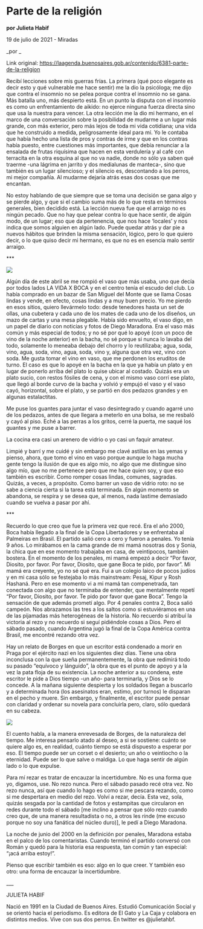 # Parte de la religión

**por Julieta Habif**

19 de julio de 2021 - Miradas

_por _

Link original: https://laagenda.buenosaires.gob.ar/contenido/6381-parte-de-la-religion



Recibí lecciones sobre mis guerras frías. La primera (qué poco elegante es decir esto y qué vulnerable me hace sentir) me la dio la psicóloga; me dijo que contra el insomnio no se pelea porque contra el insomnio no se gana. Más batalla uno, más despierto está. En un punto la disputa con el insomnio es como un enfrentamiento de aikido: no ejerce ninguna fuerza directa sino que usa la nuestra para vencer. La otra lección me la dio mi hermano, en el marco de una conversación sobre la posibilidad de mudarme a un lugar más grande, con más exterior, pero más lejos de toda mi vida cotidiana; una vida que he construido a medida, peligrosamente ideal para mí. Yo le contaba que había hecho una lista de pros y contras de irme y que en los contras había puesto, entre cuestiones más importantes, que debía renunciar a la ensalada de frutas riquísima que hacen en esta verdulería y al café con terracita en la otra esquina al que no va nadie, donde no sólo ya saben qué traerme -una lágrima en jarrito y dos medialunas de manteca-, sino que también es un lugar silencioso; y el silencio es, descontando a los perros, mi mejor compañía. Al mudarme dejaría atrás esas dos cosas que me encantan.




No estoy hablando de que siempre que se toma una decisión se gana algo y se pierde algo, y que si el cambio suma más de lo que resta en términos generales, bien decidido está. La lección nueva fue que el arraigo no es ningún pecado. Que no hay que pelear contra lo que hace sentir, de algún modo, de un lugar; eso que da pertenencia, que nos hace ‘locales’ y nos indica que somos alguien en algún lado. Puede quedar atrás y dar pie a nuevos hábitos que brinden la misma sensación, lógico, pero lo que quiero decir, o lo que quiso decir mi hermano, es que no es en esencia malo sentir arraigo.




\*\*\*




![](https://cdn.feater.me/files/images/57277/bdad0314-4f3c-4305-9442-818d83e9b2ac.jpeg)




Algún día de este abril se me rompió el vaso que más usaba, uno que decía por todos lados LA VIDA X BOCA y en el centro tenía el escudo del club. Lo había comprado en un bazar de San Miguel del Monte que se llama Cosas lindas y vende, en efecto, cosas lindas y a muy buen precio. Yo me pierdo en esos sitios, quiero llevármelo todo: desde tenedores hasta un set de ollas, una cubetera y cada uno de los mates de cada uno de los diseños, un mazo de cartas y una mesa plegable. Había sido envuelto, el vaso digo, en un papel de diario con noticias y fotos de Diego Maradona. Era el vaso más común y más especial de todos; y no sé por qué lo apoyé (con un poco de vino de la noche anterior) en la bacha, no sé porque si nunca lo lavaba del todo, solamente lo meneaba debajo del chorro y lo reutilizaba; agua, soda, vino, agua, soda, vino, agua, soda, vino y, alguna que otra vez, vino con soda. Me gusta tomar el vino en vaso, que me perdonen los eruditos de turno. El caso es que lo apoyé en la bacha en la que ya había un plato y en lugar de ponerlo arriba del plato lo quise ubicar al costado. Quizás era un plato sucio, con restos fósiles de cena, y con el mismo vaso corrí ese plato, que llegó al borde curvo de la bacha y volvió y empujó el vaso y el vaso cayó, horizontal, sobre el plato, y se partió en dos pedazos grandes y en algunas estalactitas.




Me puse los guantes para juntar el vaso desintegrado y cuando agarré uno de los pedazos, antes de que llegara a meterlo en una bolsa, se me resbaló y cayó al piso. Eché a las perras a los gritos, cerré la puerta, me saqué los guantes y me puse a barrer.




La cocina era casi un arenero de vidrio o yo casi un faquir amateur.




Limpié y barrí y me cuidé y sin embargo me clavé astillas en las yemas y pienso, ahora, que tomo el vino en vaso porque aunque lo haga mucha gente tengo la ilusión de que es algo mío, no algo que me distingue sino algo mío, que no me pertenece pero que me hace quien soy, y que eso también es escribir. Como romper cosas lindas, comunes, sagradas. Quizás, a veces, a propósito. Como barrer un vaso de vidrio roto: no se sabe a ciencia cierta si la tarea está terminada. En algún momento se abandona, se respira y se desea que, al menos, nada lastime demasiado cuando se vuelva a pasar por ahí.




\*\*\*




Recuerdo lo que creo que fue la primera vez que recé. Era el año 2000, Boca había llegado a la final de la Copa Libertadores y se enfrentaba al Palmeiras en Brasil. El partido salió cero a cero y fueron a penales. Yo tenía 9 años. Lo mirábamos en la cama grande de mi mamá nosotras dos y Sonia, la chica que en ese momento trabajaba en casa, de veintipocos, también bostera. En el momento de los penales, mi mamá empezó a decir “Por favor, Diosito, por favor. Por favor, Diosito, que gane Boca te pido, por favor”. Mi mamá era creyente, yo no sé qué era. Fui a un colegio laico de pocos judíos y en mi casa sólo se festejaba lo más mainstream: Pesaj, Kipur y Rosh Hashaná. Pero en ese momento vi a mi mamá tan compenetrada, tan conectada con algo que no terminaba de entender, que mentalmente repetí “Por favor, Diosito, por favor. Te pido por favor que gane Boca”. Tengo la sensación de que además prometí algo. Por 4 penales contra 2, Boca salió campeón. Nos abrazamos las tres a los saltos como si estuviéramos en una de las pijamadas más heterogéneas de la historia. No recuerdo si atribuí la victoria al rezo y no recuerdo si seguí pidiéndole cosas a Dios. Pero el sábado pasado, cuando Argentina jugó la final de la Copa América contra Brasil, me encontré rezando otra vez.




Hay un relato de Borges en que un escritor está condenado a morir en Praga por el ejército nazi en los siguientes diez días. Tiene una obra inconclusa con la que sueña permanentemente, la obra que redimirá todo su pasado “equívoco y lánguido”, la obra que es el punto de apoyo y a la vez la pata floja de su existencia. La noche anterior a su condena, este escritor le pide a Dios tiempo -un año- para terminarla, y Dios se lo concede. A la mañana siguiente despierta y los soldados llegan a buscarlo y a determinada hora (los asesinatos eran, estimo, por turnos) le disparan en el pecho y muere. Sin embargo, y finalmente, el escritor puede pensar con claridad y ordenar su novela para concluirla pero, claro, sólo quedará en su cabeza.




![](https://cdn.feater.me/files/images/57278/ef8812f9-a713-426f-8236-93535af27bef.jpeg)




El cuento habla, a la manera enrevesada de Borges, de la naturaleza del tiempo. Me interesa pensarlo atado al deseo, a si se sostiene: cuánto se quiere algo es, en realidad, cuánto tiempo se está dispuesto a esperar por eso. El tiempo puede ser un corset o el desierto; un año o veintiocho o la eternidad. Puede ser lo que salve o maldiga. Lo que haga sentir de algún lado o lo que expulse.




Para mí rezar es tratar de encauzar la incertidumbre. No es una forma que yo, digamos, use. No rezo nunca. Pero el sábado pasado recé otra vez. No rezo nunca, así que cuando lo hago es como si me pescara rezando, como si me despertara en medio del rezo. Volví a rezar, decía. Esta vez, sola, quizás sesgada por la cantidad de fotos y estampitas que circularon en redes durante todo el sábado [me inclino a pensar que sólo rezo cuando creo que, de una manera resultadista o no, a otros les rinde (me excuso porque no soy una fanática del núcleo duro)], le pedí a Diego Maradona.




La noche de junio del 2000 en la definición por penales, Maradona estaba en el palco de los comentaristas. Cuando terminó el partido conversó con Román y quedó para la historia esa respuesta, tan común y tan especial: “¡acá arriba estoy!”.




Pienso que escribir también es eso: algo en lo que creer. Y también eso otro: una forma de encauzar la incertidumbre.




\_\_\_




JULIETA HABIF




Nació en 1991 en la Ciudad de Buenos Aires. Estudió Comunicación Social y se orientó hacia el periodismo. Es editora de El Gato y La Caja y colabora en distintos medios. Vive con sus dos perros. En twitter es @julietahbf.



